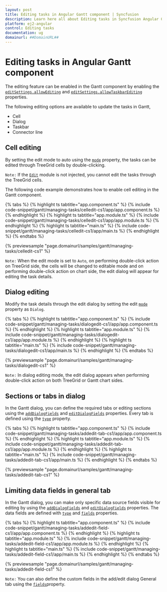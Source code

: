 ```yaml
---
layout: post
title: Editing tasks in Angular Gantt component | Syncfusion
description: Learn here all about Editing tasks in Syncfusion Angular Gantt component of Syncfusion Essential JS 2 and more.
platform: ej2-angular
control: Editing tasks 
documentation: ug
domainurl: ##DomainURL##
---
```


# Editing tasks in Angular Gantt component

The editing feature can be enabled in the Gantt component by enabling the [`editSettings.allowEditing`](https://ej2.syncfusion.com/angular/documentation/api/gantt/editSettings/#allowediting) and [`editSettings.allowTaskbarEditing`](https://ej2.syncfusion.com/angular/documentation/api/gantt/editSettings/#allowtaskbarediting) properties.

The following editing options are available to update the tasks in Gantt,
* Cell
* Dialog
* Taskbar
* Connector line

## Cell editing

By setting the edit mode to auto using the [`mode`](https://ej2.syncfusion.com/angular/documentation/api/gantt/editSettings/#mode) property, the tasks can be edited through TreeGrid cells by double-clicking.

`Note:` If the [`Edit`](https://ej2.syncfusion.com/angular/documentation/api/gantt/#editmodule) module is not injected, you cannot edit the tasks through the TreeGrid cells.

The following code example demonstrates how to enable cell editing in the Gantt component.

{% tabs %}
{% highlight ts tabtitle="app.component.ts" %}
{% include code-snippet/gantt/managing-tasks/celledit-cs1/app/app.component.ts %}
{% endhighlight %}
{% highlight ts tabtitle="app.module.ts" %}
{% include code-snippet/gantt/managing-tasks/celledit-cs1/app/app.module.ts %}
{% endhighlight %}
{% highlight ts tabtitle="main.ts" %}
{% include code-snippet/gantt/managing-tasks/celledit-cs1/app/main.ts %}
{% endhighlight %}
{% endtabs %}
  
{% previewsample "page.domainurl/samples/gantt/managing-tasks/celledit-cs1" %}

`Note:` When the edit mode is set to `Auto`, on performing double-click action on TreeGrid side, the cells will be changed to editable mode and on performing double-click action on chart side, the edit dialog will appear for editing the task details.

## Dialog editing

Modify the task details through the edit dialog by setting the edit [`mode`](https://ej2.syncfusion.com/angular/documentation/api/gantt/editSettings/#mode) property as `Dialog`.

{% tabs %}
{% highlight ts tabtitle="app.component.ts" %}
{% include code-snippet/gantt/managing-tasks/dialogedit-cs1/app/app.component.ts %}
{% endhighlight %}
{% highlight ts tabtitle="app.module.ts" %}
{% include code-snippet/gantt/managing-tasks/dialogedit-cs1/app/app.module.ts %}
{% endhighlight %}
{% highlight ts tabtitle="main.ts" %}
{% include code-snippet/gantt/managing-tasks/dialogedit-cs1/app/main.ts %}
{% endhighlight %}
{% endtabs %}
  
{% previewsample "page.domainurl/samples/gantt/managing-tasks/dialogedit-cs1" %}

`Note:` In dialog editing mode, the edit dialog appears when performing double-click action on both TreeGrid or Gantt chart sides.

## Sections or tabs in dialog

In the Gantt dialog, you can define the required tabs or editing sections using the [`addDialogFields`](https://ej2.syncfusion.com/angular/documentation/api/gantt/#adddialogfields) and [`editDialogFields`](https://ej2.syncfusion.com/angular/documentation/api/gantt/#editdialogfields) properties. Every tab is defined using the [`type`](https://ej2.syncfusion.com/angular/documentation/api/gantt/dialogFieldType/) property.

{% tabs %}
{% highlight ts tabtitle="app.component.ts" %}
{% include code-snippet/gantt/managing-tasks/addedit-tab-cs1/app/app.component.ts %}
{% endhighlight %}
{% highlight ts tabtitle="app.module.ts" %}
{% include code-snippet/gantt/managing-tasks/addedit-tab-cs1/app/app.module.ts %}
{% endhighlight %}
{% highlight ts tabtitle="main.ts" %}
{% include code-snippet/gantt/managing-tasks/addedit-tab-cs1/app/main.ts %}
{% endhighlight %}
{% endtabs %}
  
{% previewsample "page.domainurl/samples/gantt/managing-tasks/addedit-tab-cs1" %}

## Limiting data fields in general tab

In the Gantt dialog, you can make only specific data source fields visible for editing by using the [`addDialogFields`](https://ej2.syncfusion.com/angular/documentation/api/gantt/#adddialogfields) and [`editDialogFields`](https://ej2.syncfusion.com/angular/documentation/api/gantt/#editdialogfields) properties. The data fields are defined with [`type`](https://ej2.syncfusion.com/angular/documentation/api/gantt/addDialogFieldSettings/#type) and [`fields`](https://ej2.syncfusion.com/angular/documentation/api/gantt/addDialogFieldSettings/#fields) properties.

{% tabs %}
{% highlight ts tabtitle="app.component.ts" %}
{% include code-snippet/gantt/managing-tasks/addedit-field-cs1/app/app.component.ts %}
{% endhighlight %}
{% highlight ts tabtitle="app.module.ts" %}
{% include code-snippet/gantt/managing-tasks/addedit-field-cs1/app/app.module.ts %}
{% endhighlight %}
{% highlight ts tabtitle="main.ts" %}
{% include code-snippet/gantt/managing-tasks/addedit-field-cs1/app/main.ts %}
{% endhighlight %}
{% endtabs %}
  
{% previewsample "page.domainurl/samples/gantt/managing-tasks/addedit-field-cs1" %}

`Note:` You can also define the custom fields in the add/edit dialog General tab using the [`fields`](https://ej2.syncfusion.com/angular/documentation/api/gantt/addDialogFieldSettings/#fields)property.